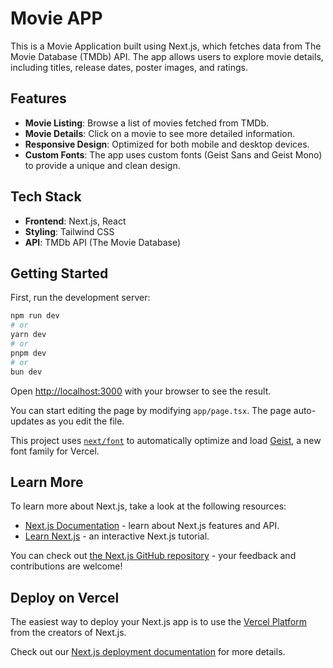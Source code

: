 # Movie APP 

This is a Movie Application built using Next.js, which fetches data from The Movie Database (TMDb) API. The app allows users to explore movie details, including titles, release dates, poster images, and ratings.

## Features

- **Movie Listing**: Browse a list of movies fetched from TMDb.
- **Movie Details**: Click on a movie to see more detailed information.
- **Responsive Design**: Optimized for both mobile and desktop devices.
- **Custom Fonts**: The app uses custom fonts (Geist Sans and Geist Mono) to provide a unique and clean design.

## Tech Stack

- **Frontend**: Next.js, React
- **Styling**: Tailwind CSS
- **API**: TMDb API (The Movie Database)

## Getting Started

First, run the development server:

```bash
npm run dev
# or
yarn dev
# or
pnpm dev
# or
bun dev
```

Open [http://localhost:3000](http://localhost:3000) with your browser to see the result.

You can start editing the page by modifying `app/page.tsx`. The page auto-updates as you edit the file.

This project uses [`next/font`](https://nextjs.org/docs/app/building-your-application/optimizing/fonts) to automatically optimize and load [Geist](https://vercel.com/font), a new font family for Vercel.

## Learn More

To learn more about Next.js, take a look at the following resources:

- [Next.js Documentation](https://nextjs.org/docs) - learn about Next.js features and API.
- [Learn Next.js](https://nextjs.org/learn) - an interactive Next.js tutorial.

You can check out [the Next.js GitHub repository](https://github.com/vercel/next.js) - your feedback and contributions are welcome!

## Deploy on Vercel

The easiest way to deploy your Next.js app is to use the [Vercel Platform](https://vercel.com/new?utm_medium=default-template&filter=next.js&utm_source=create-next-app&utm_campaign=create-next-app-readme) from the creators of Next.js.

Check out our [Next.js deployment documentation](https://nextjs.org/docs/app/building-your-application/deploying) for more details.
